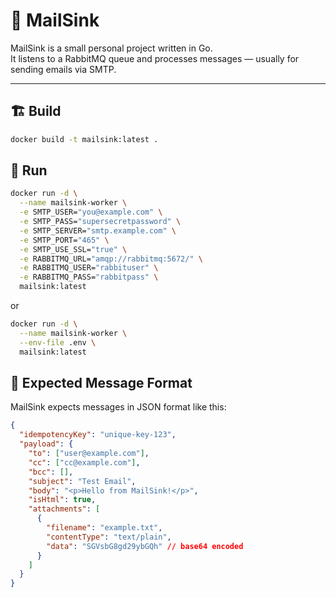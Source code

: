 # 📨 MailSink

MailSink is a small personal project written in Go.  
It listens to a RabbitMQ queue and processes messages — usually for sending emails via SMTP.

---

## 🏗️ Build

```bash
docker build -t mailsink:latest .
```

## 🚀 Run

```bash
docker run -d \
  --name mailsink-worker \
  -e SMTP_USER="you@example.com" \
  -e SMTP_PASS="supersecretpassword" \
  -e SMTP_SERVER="smtp.example.com" \
  -e SMTP_PORT="465" \
  -e SMTP_USE_SSL="true" \
  -e RABBITMQ_URL="amqp://rabbitmq:5672/" \
  -e RABBITMQ_USER="rabbituser" \
  -e RABBITMQ_PASS="rabbitpass" \
  mailsink:latest
```

or 

```bash
docker run -d \
  --name mailsink-worker \
  --env-file .env \
  mailsink:latest
```

## 💌 Expected Message Format

MailSink expects messages in JSON format like this:

```json
{
  "idempotencyKey": "unique-key-123",
  "payload": {
    "to": ["user@example.com"],
    "cc": ["cc@example.com"],
    "bcc": [],
    "subject": "Test Email",
    "body": "<p>Hello from MailSink!</p>",
    "isHtml": true,
    "attachments": [
      {
        "filename": "example.txt",
        "contentType": "text/plain",
        "data": "SGVsbG8gd29ybGQh" // base64 encoded
      }
    ]
  }
}
```
